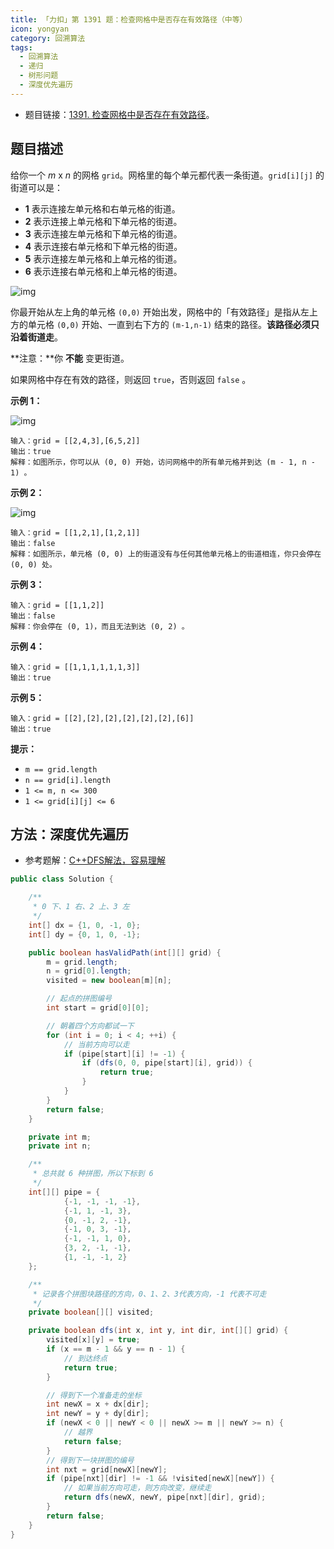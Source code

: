 ```yaml
---
title: 「力扣」第 1391 题：检查网格中是否存在有效路径（中等）
icon: yongyan
category: 回溯算法
tags:
  - 回溯算法
  - 递归
  - 树形问题
  - 深度优先遍历
---
```


+ 题目链接：[1391. 检查网格中是否存在有效路径](https://leetcode-cn.com/problems/check-if-there-is-a-valid-path-in-a-grid/)。

## 题目描述

给你一个 *m* x *n* 的网格 `grid`。网格里的每个单元都代表一条街道。`grid[i][j]` 的街道可以是：

- **1** 表示连接左单元格和右单元格的街道。
- **2** 表示连接上单元格和下单元格的街道。
- **3** 表示连接左单元格和下单元格的街道。
- **4** 表示连接右单元格和下单元格的街道。
- **5** 表示连接左单元格和上单元格的街道。
- **6** 表示连接右单元格和上单元格的街道。

![img](https://assets.leetcode-cn.com/aliyun-lc-upload/uploads/2020/03/21/main.png)

你最开始从左上角的单元格 `(0,0)` 开始出发，网格中的「有效路径」是指从左上方的单元格 `(0,0)` 开始、一直到右下方的 `(m-1,n-1)` 结束的路径。**该路径必须只沿着街道走**。

**注意：**你 **不能** 变更街道。

如果网格中存在有效的路径，则返回 `true`，否则返回 `false` 。

**示例 1：**

![img](https://assets.leetcode-cn.com/aliyun-lc-upload/uploads/2020/03/21/e1.png)



```
输入：grid = [[2,4,3],[6,5,2]]
输出：true
解释：如图所示，你可以从 (0, 0) 开始，访问网格中的所有单元格并到达 (m - 1, n - 1) 。
```

**示例 2：**

![img](https://assets.leetcode-cn.com/aliyun-lc-upload/uploads/2020/03/21/e2.png)

```
输入：grid = [[1,2,1],[1,2,1]]
输出：false
解释：如图所示，单元格 (0, 0) 上的街道没有与任何其他单元格上的街道相连，你只会停在 (0, 0) 处。
```

**示例 3：**

```
输入：grid = [[1,1,2]]
输出：false
解释：你会停在 (0, 1)，而且无法到达 (0, 2) 。
```

**示例 4：**

```
输入：grid = [[1,1,1,1,1,1,3]]
输出：true
```

**示例 5：**

```
输入：grid = [[2],[2],[2],[2],[2],[2],[6]]
输出：true
```

**提示：**

- `m == grid.length`
- `n == grid[i].length`
- `1 <= m, n <= 300`
- `1 <= grid[i][j] <= 6`

## 方法：深度优先遍历

+ 参考题解：[C++DFS解法，容易理解](https://leetcode-cn.com/problems/check-if-there-is-a-valid-path-in-a-grid/solution/cdfsjie-fa-rong-yi-li-jie-dai-ma-duan-zhu-shi-duo-/)

```java
public class Solution {

    /**
     * 0 下、1 右、2 上、3 左
     */
    int[] dx = {1, 0, -1, 0};
    int[] dy = {0, 1, 0, -1};

    public boolean hasValidPath(int[][] grid) {
        m = grid.length;
        n = grid[0].length;
        visited = new boolean[m][n];

        // 起点的拼图编号
        int start = grid[0][0];

        // 朝着四个方向都试一下
        for (int i = 0; i < 4; ++i) {
            // 当前方向可以走
            if (pipe[start][i] != -1) {
                if (dfs(0, 0, pipe[start][i], grid)) {
                    return true;
                }
            }
        }
        return false;
    }

    private int m;
    private int n;

    /**
     * 总共就 6 种拼图，所以下标到 6
     */
    int[][] pipe = {
            {-1, -1, -1, -1},
            {-1, 1, -1, 3},
            {0, -1, 2, -1},
            {-1, 0, 3, -1},
            {-1, -1, 1, 0},
            {3, 2, -1, -1},
            {1, -1, -1, 2}
    };

    /**
     * 记录各个拼图块路径的方向，0、1、2、3代表方向，-1 代表不可走
     */
    private boolean[][] visited;

    private boolean dfs(int x, int y, int dir, int[][] grid) {
        visited[x][y] = true;
        if (x == m - 1 && y == n - 1) {
            // 到达终点
            return true;
        }

        // 得到下一个准备走的坐标
        int newX = x + dx[dir];
        int newY = y + dy[dir];
        if (newX < 0 || newY < 0 || newX >= m || newY >= n) {
            // 越界
            return false;
        }
        // 得到下一块拼图的编号
        int nxt = grid[newX][newY];
        if (pipe[nxt][dir] != -1 && !visited[newX][newY]) {
            // 如果当前方向可走，则方向改变，继续走
            return dfs(newX, newY, pipe[nxt][dir], grid);
        }
        return false;
    }
}
```